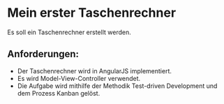 # Mein erster Taschenrechner

Es soll ein Taschenrechner erstellt werden.

## Anforderungen:
- Der Taschenrechner wird in AngularJS implementiert.
- Es wird Model-View-Controller verwendet.
- Die Aufgabe wird mithilfe der Methodik Test-driven Development und dem Prozess Kanban gelöst.
